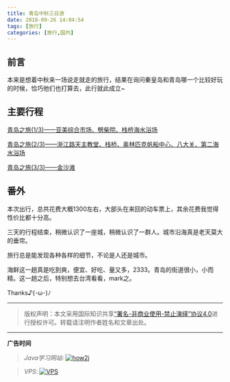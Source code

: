 ```yaml
---
title: 青岛中秋三日游
date: 2018-09-26 14:04:54
tags: [旅行]
categories: [旅行,国内]
---
```


## 前言

本来是想着中秋来一场说走就走的旅行，结果在询问秦皇岛和青岛哪一个比较好玩的时候，恰巧他们也打算去，此行就此成立~

## 主要行程

<!--more-->

[青岛之旅(1/3)——亚美综合市场、劈柴院、栈桥海水浴场](https://github.com/GooZy/GooZy.github.io/issues/12)

[青岛之旅(2/3)——浙江路天主教堂、栈桥、奥林匹克帆船中心、八大关、第二海水浴场](https://github.com/GooZy/GooZy.github.io/issues/13)

[青岛之旅(3/3)——金沙滩](https://github.com/GooZy/GooZy.github.io/issues/14)

## 番外

本次出行，总共花费大概1300左右，大部头在来回的动车票上，其余花费我觉得性价比都十分高。

三天的行程结束，稍微认识了一座城，稍微认识了一群人。城市沿海真是老天莫大的垂帘。

旅行总是能发现各种各样的细节，不论是人还是城市。

海鲜这一趟真是吃到爽，便宜、好吃、量又多，2333。青岛的街道很小，小而精。这一趟之后，特别想去台湾看看，mark之。

Thanks♪(･ω･)ﾉ

---

> 版权声明：本文采用国际知识共享[“署名-非商业使用-禁止演绎”协议4.0](https://creativecommons.org/licenses/by-nc-nd/4.0/)进行授权许可。转载请注明作者姓名和文章出处。

---



**广告时间**

> *Java学习网站*: <a href="http://how2j.cn?p=23251" target="_blank">![how2j](https://github.com/GooZy/GooZy.github.io/blob/hexo/source/images/how2j.png?raw=true)</a>

> *VPS*: <a href="https://www.vultr.com/?ref=7255071" target="_blank">![VPS](https://www.vultr.com/media/banner_2.png)</a>

